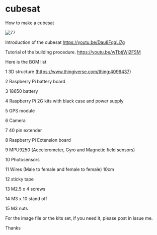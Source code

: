 # cubesat
How to make a cubesat

![77](https://user-images.githubusercontent.com/8468724/138394448-fa24b3db-534f-460e-a696-4718366a1069.jpg)


Introduction of the cubesat
https://youtu.be/Dau8FqqLi7g

Tutorial of the building procedure.
https://youtu.be/wTbtjWj2FSM

Here is the BOM list

1	3D structure (https://www.thingiverse.com/thing:4096437)

2	Raspberry Pi battery board

3	18650 battery

4	Raspberry Pi 2G kits with black case and power supply

5	GPS module

6	Camera

7	40 pin extender

8	Raspberry Pi Extension board

9	MPU9250 (Accelerometer, Gyro and Magnetic field sensors)

10	Photosensors

11	Wires (Male to female and female to female) 10cm

12	sticky tape

13	M2.5 x 4 screws

14	M3 x 10 stand off

15	M3 nuts


For the image file or the kits set, if you need it, please post in issue me.

Thanks
